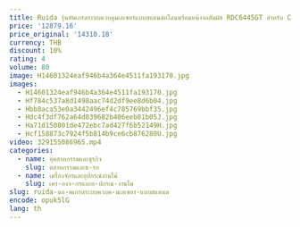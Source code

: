 ```yaml
---
title: Ruida รุ่นอัพเกรดระบบควบคุมเลเซอร์แบบสแตนด์อโลนพร้อมหน้าจอสัมผัส RDC6445GT สําหรับ CO2 เลเซอร์แกะสลักและตัดเครื่อง
price: '12879.16'
price_original: '14310.18'
currency: THB
discount: 10%
rating: 4
volume: 80
image: H14601324eaf946b4a364e4511fa193170.jpg
images:
  - H14601324eaf946b4a364e4511fa193170.jpg
  - Hf784c537a8d1498aac74d2df9ee8d6b04.jpg
  - Hbb8aca53e0a3442496ef4c785769bbf35.jpg
  - Hdc4f3df762a64d839682b406eeb81b05J.jpg
  - Ha71d150801de472ebc7ad427f6b52149H.jpg
  - Hcf158873c7924f5b814b9ce6cb876280U.jpg
video: 329155086965.mp4
categories:
  - name: อุตสาหกรรมและธุรกิจ
    slug: ตสาหกรรมและธ-รก
  - name: เครื่องจักรและอุปกรณ์งานไม้
    slug: เคร-องจ-กรและอ-ปกรณ-งานไม
slug: ruida-นอ-พเกรดระบบควบค-มเลเซอร-แบบสแตนด
encode: opuk5lG
lang: th
---
```

  